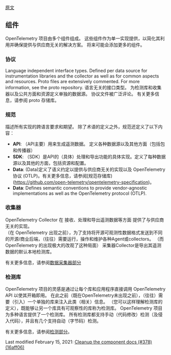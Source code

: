[原文](https://opentelemetry.io/docs/concepts/components/)

## 组件
OpenTelemetry 项目由多个组件组成。 
这些组件作为单一实现提供，以简化其利用并确保提供与供应商无关的解决方案。 将来可能会添加更多的组件。


### 协议
Language independent interface types. Defined per data source for instrumentation libraries and the collector as well as for common aspects and resources. Proto files are extensively commented. For more information, see the proto repository.
语言无关的接口类型。 为检测库和收集器以及公共方面和资源定义单独的数据源。 
协议文件被广泛评论。 有关更多信息，请参阅 proto 存储库。

### 规范
描述所有实现的跨语言要求和期望。 除了术语的定义之外，规范还定义了以下内容：

- **API**: （API主要）用来生成遥测数据。 定义各种数据源以及其他方面（包括包和传播器）
- **SDK**: （SDK）是API的（具体）处理和导出功能的具体实现。定义了每种数据源以及其他的方面，包括资源和配置。
- **Data**: (Data)定义了语义约定以提供与供应商无关的实现以及 OpenTelemetry 协议 (OTLP)。有关更多信息，请参阅[规范存储库)(https://github.com/open-telemetry/opentelemetry-specification)。
- **Data**: Defines semantic conventions to provide vendor-agnostic implementations as well as the OpenTelemetry protocol (OTLP).

### 收集器

OpenTelemetry Collector 在 接收、处理和导出遥测数据等方面 提供了与供应商无关的实现。   
（在 OpenTelemetry 出现之前），为了支持将开源可观测性数据格式发送到不同的开源/商业后端，（往往）需要运行，操作和维护各种Agent或collectors。
（而 OpenTelemetry 的出现极大的改观了这种局面）
采集器Collector是导出其遥测数据的默认本地检测库。


有关更多信息，请参阅[数据采集器部分](https://opentelemetry.io/docs/concepts/data-collection/) 


### 检测库

OpenTelemetry 项目的灵感是通过让每个库和应用程序直接调用 OpenTelemetry API 以使其开箱即用。 
在此之前（既在OpenTelemetry未出现之前），（往往）需要（引入）一个单独的库来注入此类（相关）信息。 
（您可以这样理解检测库的定义），既能够让另一个库具有可观察性的库称为检测库。 
OpenTelemetry 项目为多种语言提供了一个检测库。 
所有检测库都支持手动（代码修改）检测（及侵入代码），并且有几个支持自动（字节码）检测。



有关更多信息，请参阅[检测部分](https://opentelemetry.io/docs/concepts/instrumenting/)。

Last modified February 15, 2021: [Cleanup the component docs (#378) (16aff06)](https://github.com/open-telemetry/opentelemetry.io/commit/16aff06510b7c978ae894b7e3b9e23e3c2bffd19)

